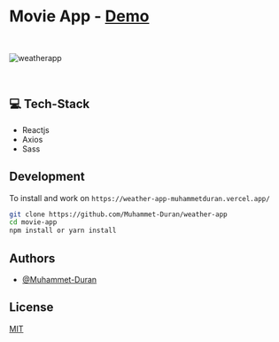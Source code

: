 # Movie App - [Demo](https://weather-app-muhammetduran.vercel.app/)
<br/>

![weatherapp](https://user-images.githubusercontent.com/76096635/161399037-c830784b-e850-4416-95cb-dd71944b2eeb.png)

<br>

## 💻 Tech-Stack

- Reactjs
- Axios
- Sass

## Development

To install and work on `https://weather-app-muhammetduran.vercel.app/`

```bash
git clone https://github.com/Muhammet-Duran/weather-app
cd movie-app
npm install or yarn install
```

## Authors

- [@Muhammet-Duran](https://github.com/Muhammet-Duran)

## License

[MIT](https://choosealicense.com/licenses/mit/)

